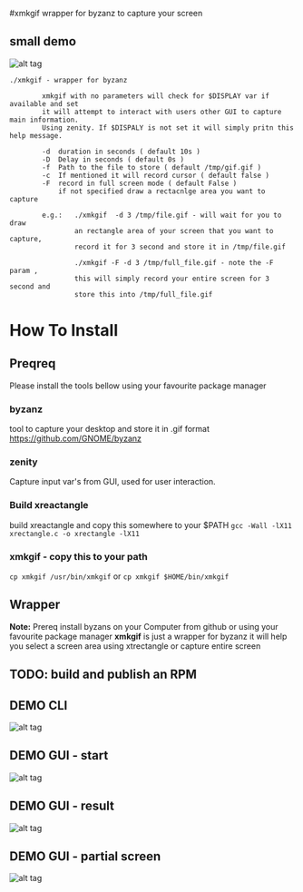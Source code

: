 #xmkgif
wrapper for byzanz to capture your screen 

## small demo
![alt tag](https://raw.githubusercontent.com/vmindru/xrectangle/master/misc/small.gif)


```
./xmkgif - wrapper for byzanz
        
        xmkgif with no parameters will check for $DISPLAY var if available and set 
        it will attempt to interact with users other GUI to capture main information.
        Using zenity. If $DISPALY is not set it will simply pritn this help message.

        -d  duration in seconds ( default 10s )
        -D  Delay in seconds ( default 0s )
        -f  Path to the file to store ( default /tmp/gif.gif )
        -c  If mentioned it will record cursor ( default false ) 
        -F  record in full screen mode ( default False ) 
            if not specified draw a rectacnlge area you want to capture

        e.g.:   ./xmkgif  -d 3 /tmp/file.gif - will wait for you to draw
                an rectangle area of your screen that you want to capture,
                record it for 3 second and store it in /tmp/file.gif

                ./xmkgif -F -d 3 /tmp/full_file.gif - note the -F param ,
                this will simply record your entire screen for 3 second and
                store this into /tmp/full_file.gif
 ```

# How To Install 

## Preqreq 

Please install the tools bellow using your favourite package manager 

### byzanz 
tool to capture your desktop and store it in .gif format
https://github.com/GNOME/byzanz 

### zenity
Capture input var's from GUI, used for user interaction.


### Build xreactangle
build xreactangle and copy this somewhere to your $PATH 
`gcc -Wall -lX11 xrectangle.c -o xrectangle -lX11`

### xmkgif - copy this to your path
`cp xmkgif /usr/bin/xmkgif`
or
`cp xmkgif $HOME/bin/xmkgif`

## Wrapper 
__Note:__ Prereq install byzans on your Computer from github or using your favourite package manager 
__xmkgif__ is just a wrapper for byzanz it will help you select a screen area using xtrectangle or capture entire screen 

## TODO: build and publish an RPM

## DEMO CLI
![alt tag](https://raw.githubusercontent.com/vmindru/xrectangle/master/misc/file.gif)
## DEMO GUI - start 
![alt tag](https://raw.githubusercontent.com/vmindru/xrectangle/master/misc/xcapture.gif)
## DEMO GUI - result 
![alt tag](https://raw.githubusercontent.com/vmindru/xrectangle/master/misc/xcapture2.gif) 
## DEMO GUI - partial screen  
![alt tag](https://raw.githubusercontent.com/vmindru/xrectangle/master/misc/xcapture_rectangle.gif) 
